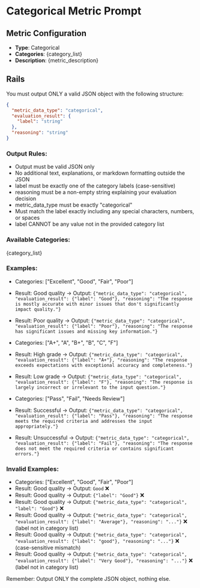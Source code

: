 # Categorical Metric Prompt

## Metric Configuration
- **Type**: Categorical
- **Categories**: {category_list}
- **Description**: {metric_description}

## Rails
You must output ONLY a valid JSON object with the following structure:

```json
{
  "metric_data_type": "categorical",
  "evaluation_result": {
    "label": "string"
  },
  "reasoning": "string"
}
```

### Output Rules:
- Output must be valid JSON only
- No additional text, explanations, or markdown formatting outside the JSON
- label must be exactly one of the category labels (case-sensitive)
- reasoning must be a non-empty string explaining your evaluation decision
- metric_data_type must be exactly "categorical"
- Must match the label exactly including any special characters, numbers, or spaces
- label CANNOT be any value not in the provided category list

### Available Categories:
{category_list}

### Examples:
- Categories: ["Excellent", "Good", "Fair", "Poor"]
- Result: Good quality → Output: `{"metric_data_type": "categorical", "evaluation_result": {"label": "Good"}, "reasoning": "The response is mostly accurate with minor issues that don't significantly impact quality."}`
- Result: Poor quality → Output: `{"metric_data_type": "categorical", "evaluation_result": {"label": "Poor"}, "reasoning": "The response has significant issues and missing key information."}`

- Categories: ["A+", "A", "B+", "B", "C", "F"]
- Result: High grade → Output: `{"metric_data_type": "categorical", "evaluation_result": {"label": "A+"}, "reasoning": "The response exceeds expectations with exceptional accuracy and completeness."}`
- Result: Low grade → Output: `{"metric_data_type": "categorical", "evaluation_result": {"label": "F"}, "reasoning": "The response is largely incorrect or irrelevant to the input question."}`

- Categories: ["Pass", "Fail", "Needs Review"]
- Result: Successful → Output: `{"metric_data_type": "categorical", "evaluation_result": {"label": "Pass"}, "reasoning": "The response meets the required criteria and addresses the input appropriately."}`
- Result: Unsuccessful → Output: `{"metric_data_type": "categorical", "evaluation_result": {"label": "Fail"}, "reasoning": "The response does not meet the required criteria or contains significant errors."}`

### Invalid Examples:
- Categories: ["Excellent", "Good", "Fair", "Poor"]
- Result: Good quality → Output: `Good` ❌
- Result: Good quality → Output: `{"label": "Good"}` ❌
- Result: Good quality → Output: `{"metric_data_type": "categorical", "label": "Good"}` ❌
- Result: Good quality → Output: `{"metric_data_type": "categorical", "evaluation_result": {"label": "Average"}, "reasoning": "..."}` ❌ (label not in category list)
- Result: Good quality → Output: `{"metric_data_type": "categorical", "evaluation_result": {"label": "good"}, "reasoning": "..."}` ❌ (case-sensitive mismatch)
- Result: Good quality → Output: `{"metric_data_type": "categorical", "evaluation_result": {"label": "Very Good"}, "reasoning": "..."}` ❌ (label not in category list)

Remember: Output ONLY the complete JSON object, nothing else.
